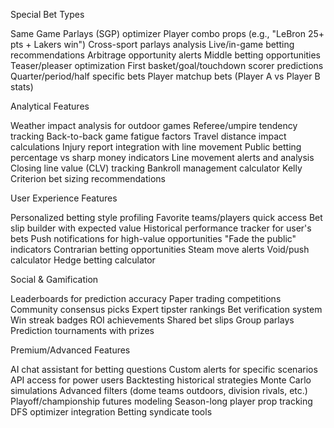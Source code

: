 Special Bet Types

Same Game Parlays (SGP) optimizer
Player combo props (e.g., "LeBron 25+ pts + Lakers win")
Cross-sport parlays analysis
Live/in-game betting recommendations
Arbitrage opportunity alerts
Middle betting opportunities
Teaser/pleaser optimization
First basket/goal/touchdown scorer predictions
Quarter/period/half specific bets
Player matchup bets (Player A vs Player B stats)

Analytical Features

Weather impact analysis for outdoor games
Referee/umpire tendency tracking
Back-to-back game fatigue factors
Travel distance impact calculations
Injury report integration with line movement
Public betting percentage vs sharp money indicators
Line movement alerts and analysis
Closing line value (CLV) tracking
Bankroll management calculator
Kelly Criterion bet sizing recommendations

User Experience Features

Personalized betting style profiling
Favorite teams/players quick access
Bet slip builder with expected value
Historical performance tracker for user's bets
Push notifications for high-value opportunities
"Fade the public" indicators
Contrarian betting opportunities
Steam move alerts
Void/push calculator
Hedge betting calculator

Social & Gamification

Leaderboards for prediction accuracy
Paper trading competitions
Community consensus picks
Expert tipster rankings
Bet verification system
Win streak badges
ROI achievements
Shared bet slips
Group parlays
Prediction tournaments with prizes

Premium/Advanced Features

AI chat assistant for betting questions
Custom alerts for specific scenarios
API access for power users
Backtesting historical strategies
Monte Carlo simulations
Advanced filters (dome teams outdoors, division rivals, etc.)
Playoff/championship futures modeling
Season-long player prop tracking
DFS optimizer integration
Betting syndicate tools